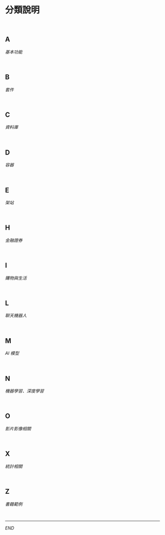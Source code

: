 # 分類說明

<br>

## A

_基本功能_

<br>

## B

_套件_

<br>

## C

_資料庫_

<br>

## D

_容器_

<br>

## E

_架站_

<br>

## H

_金融證券_

<br>

## I

_購物與生活_

<br>

## L

_聊天機器人_

<br>

## M

_AI 模型_

<br>

## N

_機器學習、深度學習_

<br>

## O

_影片影像相關_

<br>

## X

_統計相關_

<br>

## Z

_書籍範例_

<br>

___

_END_